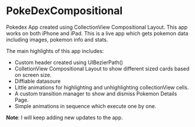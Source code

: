 # PokeDexCompositional
Pokedex App created using CollectionView Compositional Layout. This app works on both iPhone and iPad. This is a live app which gets pokemon data including images, pokemon info and stats.

The main highlights of this app includes:
- Custom header created using UIBezierPath()
- ColletionView Compositional Layout to show different sized cards based on screen size.
- Diffiable datasoure
- Little animations for highlighting and unhighlighting collectionView cells.
- A custom transition manager to show and dismiss Pokemon Details Page.
- Simple animations in sequence which execute one by one.

**Note**: I will keep adding new updates to the app.
